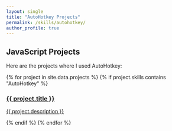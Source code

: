 ```yaml
---
layout: single
title: "AutoHotkey Projects"
permalink: /skills/autohotkey/
author_profile: true
---
```


## JavaScript Projects

Here are the projects where I used AutoHotkey:

<div class="skills-grid">
  {% for project in site.data.projects %}
    {% if project.skills contains "AutoHotkey" %}
      <div class="tile">
        <a href="{{ project.url }}">
          <h3>{{ project.title }}</h3>
          <p>{{ project.description }}</p>
        </a>
      </div>
    {% endif %}
  {% endfor %}
</div>
